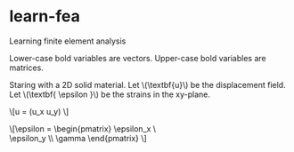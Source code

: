# learn-fea
Learning finite element analysis

Lower-case bold variables are vectors.
Upper-case bold variables are matrices.

Staring with a 2D solid material. Let \\(\textbf{u}\\) be the displacement field.  Let \\(\textbf{ \epsilon }\\) be the strains in the xy-plane.

\\[u = (u_x u_y) \\]

\\[\epsilon = \begin{pmatrix}
  \epsilon_x \\\
  \epsilon_y \\\\
  \gamma
\end{pmatrix}
\\]


<script src="https://polyfill.io/v3/polyfill.min.js?features=es6"></script>
<script id="MathJax-script" async src="https://cdn.jsdelivr.net/npm/mathjax@3/es5/tex-mml-chtml.js">

